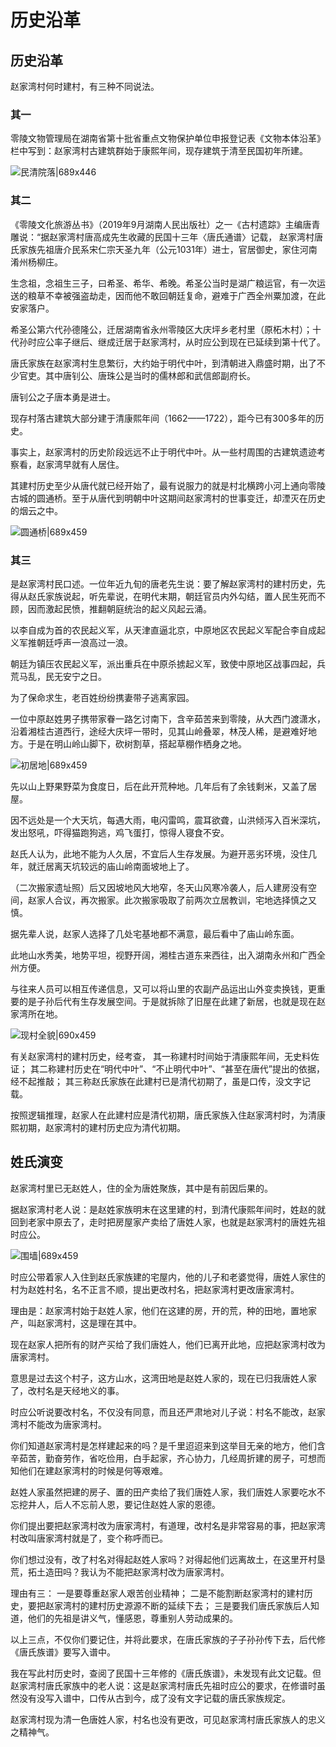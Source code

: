 # 历史沿革

## 历史沿革
赵家湾村何时建村，有三种不同说法。

### 其一
零陵文物管理局在湖南省第十批省重点文物保护单位申报登记表《文物本体沿革》栏中写到：赵家湾村古建筑群始于康熙年间，现存建筑于清至民国初年所建。

![民清院落|689x446](https://cdn.ossez.com/discourse-uploads/original/2X/1/191d051133b107cfd77d2d377576cd92aed50248.jpeg ':size=660')

### 其二
《零陵文化旅游丛书》（2019年9月湖南人民出版社）之一《古村遗踪》主编唐青雕说：“据赵家湾村唐高成先生收藏的民国十三年〈唐氏通谱〉记载，
赵家湾村唐氏家族先祖唐介民系宋仁宗天圣九年（公元1031年）进士，官居御史，家住河南淆州杨柳庄。

生念祖，念祖生三子，曰希圣、希华、希晚。希圣公当时是湖广粮运官，有一次运送的粮草不幸被强盗劫走，因而他不敢回朝廷复命，避难于广西全州粟加渡，在此安家落户。

希圣公第六代孙德隆公，迁居湖南省永州零陵区大庆坪乡老村里（原柘木村）；十代孙时应公率子继后、继成迁居于赵家湾村，从时应公到现在已延续到第十代了。

唐氏家族在赵家湾村生息繁衍，大约始于明代中叶，到清朝进入鼎盛时期，出了不少官吏。其中唐钊公、唐珠公是当时的儒林郎和武信郎副府长。

唐钊公之子唐本勇是进士。

现存村落古建筑大部分建于清康熙年间（1662——1722），距今已有300多年的历史。

事实上，赵家湾村的历史阶段远远不止于明代中叶。从一些村周围的古建筑遗迹考察看，赵家湾早就有人居住。

其建村历史至少从唐代就已经开始了，最有说服力的就是村北横跨小河上通向零陵古城的圆通桥。至于从唐代到明朝中叶这期间赵家湾村的世事变迁，却湮灭在历史的烟云之中。

![圆通桥|689x459](https://cdn.ossez.com/discourse-uploads/original/2X/b/b0f0b5e4294f9c7b08caf99d8aa10463998cc7ca.jpeg ':size=660')


### 其三
是赵家湾村民口述。一位年近九旬的唐老先生说：要了解赵家湾村的建村历史，先得从赵氏家族说起，听先辈说，在明代末期，朝廷官员内外勾结，置人民生死而不顾，因而激起民愤，推翻朝庭统治的起义风起云涌。

以李自成为首的农民起义军，从天津直逼北京，中原地区农民起义军配合李自成起义军推朝廷呼声一浪高过一浪。

朝廷为镇压农民起义军，派出重兵在中原杀掳起义军，致使中原地区战事四起，兵荒马乱，民无安宁之日。

为了保命求生，老百姓纷纷携妻带子逃离家园。

一位中原赵姓男子携带家眷一路乞讨南下，含辛茹苦来到零陵，从大西门渡潇水，沿着湘桂古道西行，途经大庆坪一带时，见其山岭叠翠，林茂人稀，是避难好地方。于是在明山岭山脚下，砍树割草，搭起草棚作栖身之地。

![初居地|689x459](https://cdn.ossez.com/discourse-uploads/original/2X/2/270535c3d8d591294c2ad4682f181d930e4ea36a.jpeg ':size=660')


先以山上野果野菜为食度日，后在此开荒种地。几年后有了余钱剩米，又盖了居屋。

因不远处是一个大天坑，每遇大雨，电闪雷鸣，震耳欲聋，山洪倾泻入百米深坑，发出怒吼，吓得猫跑狗逃，鸡飞蛋打，惊得人寝食不安。

赵氏人认为，此地不能为人久居，不宜后人生存发展。为避开恶劣环境，没住几年，就迁居离天坑较远的庙山岭南面坡地上了。

（二次搬家遗址照）后又因坡地风大地窄，冬天山风寒冷袭人，后人建房没有空间，赵家人合议，再次搬家。此次搬家吸取了前两次立居教训，宅地选择慎之又慎。

据先辈人说，赵家人选择了几处宅基地都不满意，最后看中了庙山岭东面。

此地山水秀美，地势平坦，视野开阔，湘桂古道东来西往，出入湖南永州和广西全州方便。

与往来人员可以相互传递信息，又可以将山里的农副产品运出山外变卖换钱，更重要的是子孙后代有生存发展空间。于是就拆除了旧屋在此建了新居，也就是现在赵家湾所在地。

![现村全貌|690x459](https://cdn.ossez.com/discourse-uploads/original/2X/4/4bb7e6b85523d04519ed7c732ebe28aba955c215.jpeg ':size=660')


有关赵家湾村的建村历史，经考查，
其一称建村时间始于清康熙年间，无史料佐证；
其二称建村历史在“明代中叶”、“不止明代中叶”、“甚至在唐代”提出的依据，经不起推敲；
其三称赵氏家族在此建村已是清代初期了，虽是口传，没文字记载。

按照逻辑推理，赵家人在此建村应是清代初期，唐氏家族入住赵家湾村时，为清康熙初期，赵家湾村的建村历史应为清代初期。

## 姓氏演变
赵家湾村里已无赵姓人，住的全为唐姓聚族，其中是有前因后果的。

据赵家湾村老人说：是赵姓家族明末在这里建的村，到清代康熙年间时，姓赵的就回到老家中原去了，走时把房屋家产卖给了唐姓人家，也就是赵家湾村的唐姓先祖时应公。

![围墙|689x459](https://cdn.ossez.com/discourse-uploads/original/2X/f/f93bf04b0f5d51e3fb18143d16bbafc46811bd8f.jpeg ':size=660')


时应公带着家人入住到赵氏家族建的宅屋内，他的儿子和老婆觉得，唐姓人家住的村为赵姓村名，名不正言不顺，提出更改村名，把赵家湾村更改唐家湾村。

理由是：赵家湾村始于赵姓人家，他们在这建的房，开的荒，种的田地，置地家产，叫赵家湾村，这是理在其中。

现在赵家人把所有的财产买给了我们唐姓人，他们已离开此地，应把赵家湾村改为唐家湾村。

意思是过去这个村子，这方山水，这湾田地是赵姓人家的，现在已归我唐姓人家了，改村名是天经地义的事。

时应公听说要改村名，不仅没有同意，而且还严肃地对儿子说：村名不能改，赵家湾村不能改为唐家湾村。

你们知道赵家湾村是怎样建起来的吗？是千里迢迢来到这举目无亲的地方，他们含辛茹苦，勤奋劳作，省吃俭用，白手起家，齐心协力，几经周折建的房子，可想而知他们在建赵家湾村的时候是何等艰难。

赵姓人家虽然把建的房子、置的田产卖给了我们唐姓人家，我们唐姓人家要吃水不忘挖井人，后人不忘前人恩，要记住赵姓人家的恩德。

你们提出要把赵家湾村改为唐家湾村，有道理，改村名是非常容易的事，把赵家湾村改叫唐家湾村就是了，变个称呼而已。

你们想过没有，改了村名对得起赵姓人家吗？对得起他们远离故土，在这里开村垦荒，拓土造田吗？我认为不能把赵家湾村改为唐家湾村。

理由有三：
一是要尊重赵家人艰苦创业精神；
二是不能割断赵家湾村的建村历史，要把赵家湾村的建村历史源源不断的延续下去；
三是要我们唐氏家族后人知道，他们的先祖是讲义气，懂感恩，尊重别人劳动成果的。

以上三点，不仅你们要记住，并将此要求，在唐氏家族的子子孙孙传下去，后代修《唐氏族谱》要写入谱中。

我在写此村历史时，查阅了民国十三年修的《唐氏族谱》，未发现有此文记载。但赵家湾村唐氏家族中的老人说：这是赵家湾村唐氏先祖时应公的要求，在修谱时虽然没有没写入谱中，口传从古到今，成了没有文字记载的唐氏家族规定。

赵家湾村现为清一色唐姓人家，村名也没有更改，可见赵家湾村唐氏家族人的忠义之精神气。
